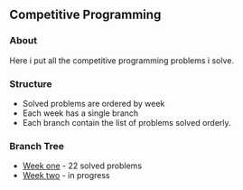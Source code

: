 ## Competitive Programming

### About
Here i put all the competitive programming problems i solve.

### Structure
- Solved problems are ordered by week
- Each week has a single branch
- Each branch contain the list of problems solved orderly.

### Branch Tree

- [Week one](https://github.com/Bereky/Competitive-programming/tree/week1) - 22 solved problems
- [Week two](https://github.com/Bereky/Competitive-programming/tree/week2) - in progress
